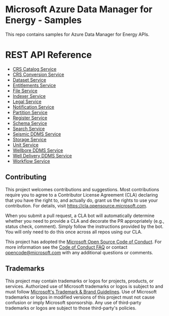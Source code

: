 # Microsoft Azure Data Manager for Energy - Samples

This repo contains samples for Azure Data Manager for Energy APIs.

# REST API Reference

* [CRS Catalog Service](/meds-samples/rest-apis/index.html?page=/meds-samples/rest-apis/crs-catalog-openapi-v2.yaml)
* [CRS Conversion Service](/meds-samples/rest-apis/index.html?page=/meds-samples/rest-apis/crs_converter_openapi.yaml)
* [Dataset Service](/meds-samples/rest-apis/index.html?page=/meds-samples/rest-apis/dataset_swagger.yaml)
* [Entitlements Service](/meds-samples/rest-apis/index.html?page=/meds-samples/rest-apis/entitlements_openapi.yaml)
* [File Service](/meds-samples/rest-apis/index.html?page=/meds-samples/rest-apis/file_service_openapi.yaml)
* [Indexer Service](/meds-samples/rest-apis/index.html?page=/meds-samples/rest-apis/indexer_openapi.yaml)
* [Legal Service](/meds-samples/rest-apis/index.html?page=/meds-samples/rest-apis/compliance_openapi.yaml)
* [Notification Service](/meds-samples/rest-apis/index.html?page=/meds-samples/rest-apis/notification_openapi.yaml)
* [Partition Service](/meds-samples/rest-apis/index.html?page=/meds-samples/rest-apis/partition_openapi.yaml)
* [Register Service](/meds-samples/rest-apis/index.html?page=/meds-samples/rest-apis/register_openapi.yaml)
* [Schema Service](/meds-samples/rest-apis/index.html?page=/meds-samples/rest-apis/schema_openapi.yaml)
* [Search Service](/meds-samples/rest-apis/index.html?page=/meds-samples/rest-apis/search_openapi.yaml)
* [Seismic DDMS Service](/meds-samples/rest-apis/index.html?page=/meds-samples/rest-apis/seismic_ddms_openapi.yaml)
* [Storage Service](/meds-samples/rest-apis/index.html?page=/meds-samples/rest-apis/storage_openapi.yaml)
* [Unit Service](/meds-samples/rest-apis/index.html?page=/meds-samples/rest-apis/unit_service_openapi_v3.yaml)
* [Wellbore DDMS Service](/meds-samples/rest-apis/index.html?page=/meds-samples/rest-apis/wellbore_ddms_openapi.yaml)
* [Well Delivery DDMS Service](/meds-samples/rest-apis/index.html?page=/meds-samples/rest-apis/welldelivery_ddms_openapi.yaml)
* [Workflow Service](/meds-samples/rest-apis/index.html?page=/meds-samples/rest-apis/workflow_openapi.yaml)

## Contributing

This project welcomes contributions and suggestions.  Most contributions require you to agree to a
Contributor License Agreement (CLA) declaring that you have the right to, and actually do, grant us
the rights to use your contribution. For details, visit https://cla.opensource.microsoft.com.

When you submit a pull request, a CLA bot will automatically determine whether you need to provide
a CLA and decorate the PR appropriately (e.g., status check, comment). Simply follow the instructions
provided by the bot. You will only need to do this once across all repos using our CLA.

This project has adopted the [Microsoft Open Source Code of Conduct](https://opensource.microsoft.com/codeofconduct/).
For more information see the [Code of Conduct FAQ](https://opensource.microsoft.com/codeofconduct/faq/) or
contact [opencode@microsoft.com](mailto:opencode@microsoft.com) with any additional questions or comments.

## Trademarks

This project may contain trademarks or logos for projects, products, or services. Authorized use of Microsoft
trademarks or logos is subject to and must follow
[Microsoft's Trademark & Brand Guidelines](https://www.microsoft.com/en-us/legal/intellectualproperty/trademarks/usage/general).
Use of Microsoft trademarks or logos in modified versions of this project must not cause confusion or imply Microsoft sponsorship.
Any use of third-party trademarks or logos are subject to those third-party's policies.

